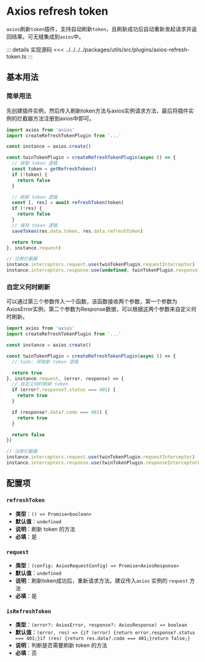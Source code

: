 # Axios refresh token

`axios`刷新`token`插件，支持自动刷新`token`，且刷新成功后自动重新发起请求并返回结果。可无缝集成到`axios`中。

::: details 实现源码
<<< ../../../../packages/utils/src/plugins/axios-refresh-token.ts
:::

## 基本用法

### 简单用法

先创建插件实例，然后传入刷新token方法与axios实例请求方法，最后将插件实例的拦截器方法注册到axios中即可。

```ts
import axios from 'axios'
import createRefreshTokenPlugin from '...'

const instance = axios.create()

const twinTokenPlugin = createRefreshTokenPlugin(async () => {
  // 获取 token 逻辑
  const token = getRefreshToken()
  if (!token) {
    return false
  }

  // 刷新 token 逻辑
  const [, res] = await refreshToken(token)
  if (!res) {
    return false
  }
  // 保存 token 逻辑
  saveToken(res.data.token, res.data.refreshToken)

  return true
}, instance.request)

// 注册拦截器
instance.interceptors.request.use(twinTokenPlugin.requestInterceptor)
instance.interceptors.response.use(undefined, twinTokenPlugin.responseInterceptorRejected)
```

### 自定义何时刷新

可以通过第三个参数传入一个函数，该函数接收两个参数，第一个参数为AxiosError实例，第二个参数为Response数据，可以根据这两个参数来自定义何时刷新。

```ts
import axios from 'axios'
import createRefreshTokenPlugin from '...'

const instance = axios.create()

const twinTokenPlugin = createRefreshTokenPlugin(async () => {
  // todo: 获取新 token 逻辑

  return true
}, instance.request, (error, response) => {
  // 自定义何时刷新 token
  if (error?.response?.status === 401) {
    return true
  }

  if (response?.data?.code === 401) {
    return true
  }

  return false
})

// 注册拦截器
instance.interceptors.request.use(twinTokenPlugin.requestInterceptor)
instance.interceptors.response.use(twinTokenPlugin.responseInterceptorFulfilled, twinTokenPlugin.responseInterceptorRejected)
```

## 配置项

### `refreshToken`

- **类型**：`() => Promise<boolean>`
- **默认值**：`undefined`
- **说明**：刷新 token 的方法
- **必填**：是

### `request`

- **类型**：`(config: AxiosRequestConfig) => Promise<AxiosResponse>`
- **默认值**：`undefined`
- **说明**：刷新token成功后，重新请求方法。建议传入`axios` 实例的 `request` 方法
- **必填**：是

### `isRefreshToken`

- **类型**：`(error?: AxiosError, response?: AxiosResponse) => boolean`
- **默认值**：`(error, res) => {if (error) {return error.response?.status === 401;}if (res) {return res.data?.code === 401;}return false;}`
- **说明**：判断是否需要刷新 token 的方法
- **必填**：否
